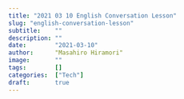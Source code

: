 ```yaml
---
title: "2021 03 10 English Conversation Lesson"
slug: "english-conversation-lesson"
subtitle:    ""
description: ""
date:        "2021-03-10"
author:      "Masahiro Hiramori"
image:       ""
tags:        []
categories:  ["Tech"]
draft:       true
---
```

